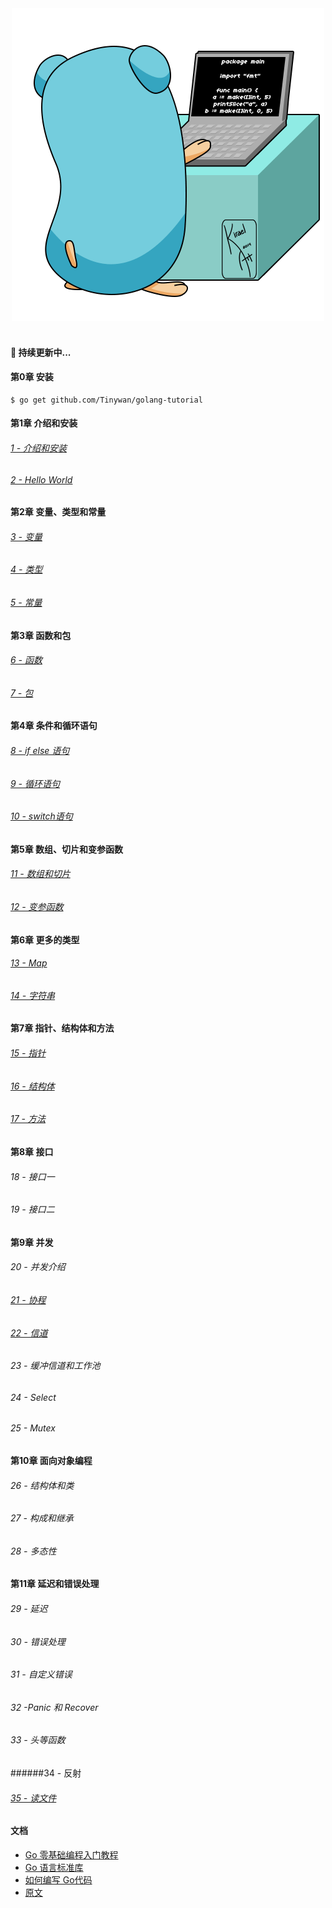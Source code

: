 <div align="center">
  <img src="images/logo001.gif"/><br><br>
</div>  

####  :orange_book:  持续更新中...

####  第0章 安装    

```golang
$ go get github.com/Tinywan/golang-tutorial
```
####  第1章 介绍和安装   

######  [1 - 介绍和安装](/docs/golang_tutorial_01.md)  
######  [2 - Hello World ](/docs/golang_tutorial_02.md)  

#### 第2章 变量、类型和常量   

###### [3 - 变量](/docs/golang_tutorial_03.md)  
###### [4 - 类型](/docs/golang_tutorial_04.md)  
###### [5 - 常量](/docs/golang_tutorial_05.md)  

####  第3章 函数和包   

######  [6 - 函数](/docs/golang_tutorial_06.md)    
######  [7 - 包](/docs/golang_tutorial_07.md)  

####  第4章 条件和循环语句   

######  [8 - if else 语句](/docs/golang_tutorial_08.md)  
######  [9 - 循环语句](/docs/golang_tutorial_09.md)  
######  [10 - switch语句](/docs/golang_tutorial_10.md)  

####  第5章 数组、切片和变参函数  

######  [11 - 数组和切片](/docs/golang_tutorial_11.md)  
######  [12 - 变参函数](/docs/golang_tutorial_12.md)  

####  第6章 更多的类型   

######  [13 - Map](/docs/golang_tutorial_13.md)  
######  [14 - 字符串](/docs/golang_tutorial_14.md)  

####  第7章 指针、结构体和方法   

######  [15 - 指针](/docs/golang_tutorial_15.md)   
######  [16 -  结构体](/docs/golang_tutorial_16.md)  
######  [17 -  方法](/docs/golang_tutorial_17.md)  

####  第8章 接口  

######  18 - 接口一  
######  19 - 接口二  

####  第9章 并发   

######  20 - 并发介绍  
######  [ 21 - 协程](/docs/golang_tutorial_21.md)  
######  [22 - 信道](/docs/golang_tutorial_22.md)  
######  23 - 缓冲信道和工作池  
######  24 - Select   
######  25 - Mutex  

####  第10章 面向对象编程  

######  26 - 结构体和类  
######  27 - 构成和继承  
######  28 - 多态性   

####  第11章 延迟和错误处理  

######  29 - 延迟  
######  30 - 错误处理  
######  31 - 自定义错误  
######  32 -Panic 和 Recover  
######  33 - 头等函数  
######34 - 反射  
######  [35 - 读文件](/docs/golang_tutorial_35.md)  

#### 文档  
* [Go 零基础编程入门教程](http://go-courses.tinywan.com/_book/)
* [Go 语言标准库](http://go-library.tinywan.com/_book/)
* [如何编写 Go代码](/docs/how_to_write_go_code.md)  
* [原文](https://golangbot.com/)  

